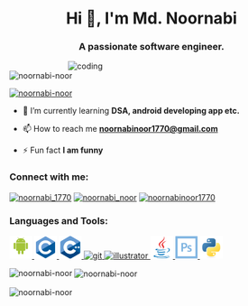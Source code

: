 <h1 align="center">Hi 👋, I'm Md. Noornabi</h1>
<h3 align="center">A passionate software engineer.</h3>

<img align="right" alt="coding" width="400" src="https://user-images.githubusercontent.com/55389276/140866485-8fb1c876-9a8f-4d6a-98dc-08c4981eaf70.gif">

<p align="left"> <img src="https://komarev.com/ghpvc/?username=noornabi-noor&label=Profile%20views&color=0e75b6&style=flat" alt="noornabi-noor" /> </p>

<p align="left"> <a href="https://github.com/ryo-ma/github-profile-trophy"><img src="https://github-profile-trophy.vercel.app/?username=noornabi-noor" alt="noornabi-noor" /></a> </p>

- 🌱 I’m currently learning **DSA, android developing app etc.**

- 📫 How to reach me **noornabinoor1770@gmail.com**

- ⚡ Fun fact **I am funny**

<h3 align="left">Connect with me:</h3>
<p align="left">
<a href="https://www.codechef.com/users/noornabi_1770" target="blank"><img align="center" src="https://cdn.jsdelivr.net/npm/simple-icons@3.1.0/icons/codechef.svg" alt="noornabi_1770" height="30" width="40" /></a>
<a href="https://www.hackerrank.com/noornabi_noor" target="blank"><img align="center" src="https://raw.githubusercontent.com/rahuldkjain/github-profile-readme-generator/master/src/images/icons/Social/hackerrank.svg" alt="noornabi_noor" height="30" width="40" /></a>
<a href="https://codeforces.com/profile/noornabinoor1770" target="blank"><img align="center" src="https://raw.githubusercontent.com/rahuldkjain/github-profile-readme-generator/master/src/images/icons/Social/codeforces.svg" alt="noornabinoor1770" height="30" width="40" /></a>
</p>

<h3 align="left">Languages and Tools:</h3>
<p align="left"> <a href="https://developer.android.com" target="_blank" rel="noreferrer"> <img src="https://raw.githubusercontent.com/devicons/devicon/master/icons/android/android-original-wordmark.svg" alt="android" width="40" height="40"/> </a> <a href="https://www.cprogramming.com/" target="_blank" rel="noreferrer"> <img src="https://raw.githubusercontent.com/devicons/devicon/master/icons/c/c-original.svg" alt="c" width="40" height="40"/> </a> <a href="https://www.w3schools.com/cpp/" target="_blank" rel="noreferrer"> <img src="https://raw.githubusercontent.com/devicons/devicon/master/icons/cplusplus/cplusplus-original.svg" alt="cplusplus" width="40" height="40"/> </a> <a href="https://git-scm.com/" target="_blank" rel="noreferrer"> <img src="https://www.vectorlogo.zone/logos/git-scm/git-scm-icon.svg" alt="git" width="40" height="40"/> </a> <a href="https://www.adobe.com/in/products/illustrator.html" target="_blank" rel="noreferrer"> <img src="https://www.vectorlogo.zone/logos/adobe_illustrator/adobe_illustrator-icon.svg" alt="illustrator" width="40" height="40"/> </a> <a href="https://www.java.com" target="_blank" rel="noreferrer"> <img src="https://raw.githubusercontent.com/devicons/devicon/master/icons/java/java-original.svg" alt="java" width="40" height="40"/> </a> <a href="https://www.photoshop.com/en" target="_blank" rel="noreferrer"> <img src="https://raw.githubusercontent.com/devicons/devicon/master/icons/photoshop/photoshop-line.svg" alt="photoshop" width="40" height="40"/> </a> <a href="https://www.python.org" target="_blank" rel="noreferrer"> <img src="https://raw.githubusercontent.com/devicons/devicon/master/icons/python/python-original.svg" alt="python" width="40" height="40"/> </a> </p>

<p><img align="left" src="https://github-readme-stats.vercel.app/api/top-langs?username=noornabi-noor&show_icons=true&locale=en&layout=compact" alt="noornabi-noor" /></p>

<p>&nbsp;<img align="center" src="https://github-readme-stats.vercel.app/api?username=noornabi-noor&show_icons=true&locale=en" alt="noornabi-noor" /></p>

<p><img align="center" src="https://github-readme-streak-stats.herokuapp.com/?user=noornabi-noor&" alt="noornabi-noor" /></p>
